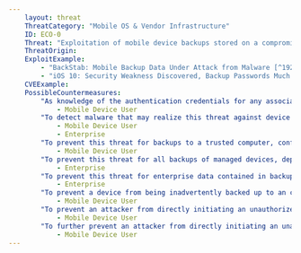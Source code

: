 ```yaml
---
    layout: threat
    ThreatCategory: "Mobile OS & Vendor Infrastructure"
    ID: ECO-0
    Threat: "Exploitation of mobile device backups stored on a compromised PC"
    ThreatOrigin:
    ExploitExample:
        - "BackStab: Mobile Backup Data Under Attack from Malware [^192]"
        - "iOS 10: Security Weakness Discovered, Backup Passwords Much Easier to Break [^O-Afonin-1]"
    CVEExample:
    PossibleCountermeasures:
        "As knowledge of the authentication credentials for any associated account (e.g., iTunes, Google) may facilitate an attacker\'s ability to initiate, access, or decrypt device backups, follow best practices for management of device account passwords.":
            - Mobile Device User
        "To detect malware that may realize this threat against device backups to a trusted computer, ensure up-to-date anti-malware software is configured to regularly scan for malicious files and application behavior.":
            - Mobile Device User
            - Enterprise
        "To prevent this threat for backups to a trusted computer, configure any device backup software (e.g., iTunes) to encrypt all device backups. Furthermore, securely erase any unencrypted backups that may already exist.":
            - Mobile Device User
        "To prevent this threat for all backups of managed devices, deploy EMM/MDM solutions in combination with devices that successfully enforce policies to either encrypt all device backups or to block device backups entirely, as appropriate.":
            - Enterprise
        "To prevent this threat for enterprise data contained in backups of managed devices, deploy EMM/MDM/container solutions in combination with devices that successfully enforce policies to either encrypt all enterprise data, or block enterprise data from being included in device backups.":
            - Enterprise
        "To prevent a device from being inadvertently backed up to an computer under an attacker\'s control, when charging the device, do not grant trust to an untrusted computer or charging station.":
            - Mobile Device User
        "To prevent an attacker from directly initiating an unauthorized device backup to a controlled computer, ensure a device unlock code has been configured for the device and that the device is left in a locked state when being left unattended.":
            - Mobile Device User
        "To further prevent an attacker from directly initiating an unauthorized device backup to a controlled computer, use strong physical security measures (e.g., lock the device into a secure container) when leaving a device directly unattended.":
            - Mobile Device User
---
```

